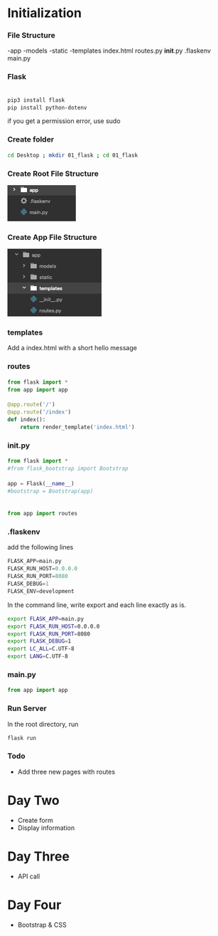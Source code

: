 # Initialization

### File Structure

-app
    -models
    -static
    -templates
        index.html
    routes.py
    __init__.py
.flaskenv
main.py

### Flask

```bash

pip3 install flask
pip install python-dotenv

```
if you get a permission error, use sudo

### Create folder

``` bash
cd Desktop ; mkdir 01_flask ; cd 01_flask
```

### Create Root File Structure
![root_structure](app/static/images/root_img.png)

### Create App File Structure
![app_structure](app/static/images/app_tree.png)

### templates
Add a index.html with a short hello message

### routes
```python
from flask import *
from app import app

@app.route('/')
@app.route('/index')
def index():
    return render_template('index.html')
```
### __init__.py

```python
from flask import *
#from flask_bootstrap import Bootstrap

app = Flask(__name__)
#bootstrap = Bootstrap(app)


from app import routes
```

### .flaskenv
add the following lines
```python
FLASK_APP=main.py
FLASK_RUN_HOST=0.0.0.0
FLASK_RUN_PORT=8080
FLASK_DEBUG=1
FLASK_ENV=development
```

In the command line, write export and each line exactly as is.

```bash
export FLASK_APP=main.py
export FLASK_RUN_HOST=0.0.0.0
export FLASK_RUN_PORT=8080
export FLASK_DEBUG=1
export LC_ALL=C.UTF-8
export LANG=C.UTF-8
```


### main.py
```python
from app import app
```

### Run Server
In the root directory, run

```bash
flask run
```

### Todo
- Add three new pages with routes

# Day Two
- Create form
- Display information

# Day Three
- API call

# Day Four
- Bootstrap & CSS
